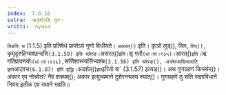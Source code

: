 ```yaml
---
index:  7.4.16
sutra:  ऋदृशोऽङि गुणः।
vritti:  nyasa
---
```


`क्ङिति च` (1.1.5) इति प्रतिषेधे प्राप्तेऽयं गुणो विधीयते। `अकरत्()` इति। कृञो लुड्(), च्लिः, `तिप्(), `कृमृदृरुहिभ्यश्छन्दसि` (3.1.59) इति च्लेरङ। `असरत्()` इति। `सृ गतौ` (धा।पा।९३५)। `आरत्()` इति। `ऋ गतिप्रापणयोः` (धा।पा।९३६), `सर्त्तिशास्त्यर्त्तिभ्यश्च` (3.1.56) इति च्लेरङ्(), अत्र्तेरजादित्वादाटि कृते `आटश्च` (6.1.87) इति वृद्धिः। `अदर्शत्()` इत `इरितो वा` (3.1.57) इत्यङ्()। अथ गुणग्रहणं किमर्थम्()। अकार एव नोच्येत? नैवं शक्यम्(); अकार इत्युच्यमाने दुशेरन्त्यस्य स्यात्()। गुणग्रहणे तु सति संज्ञाविधाने नियम इतीक एव स्थाने भवति॥
